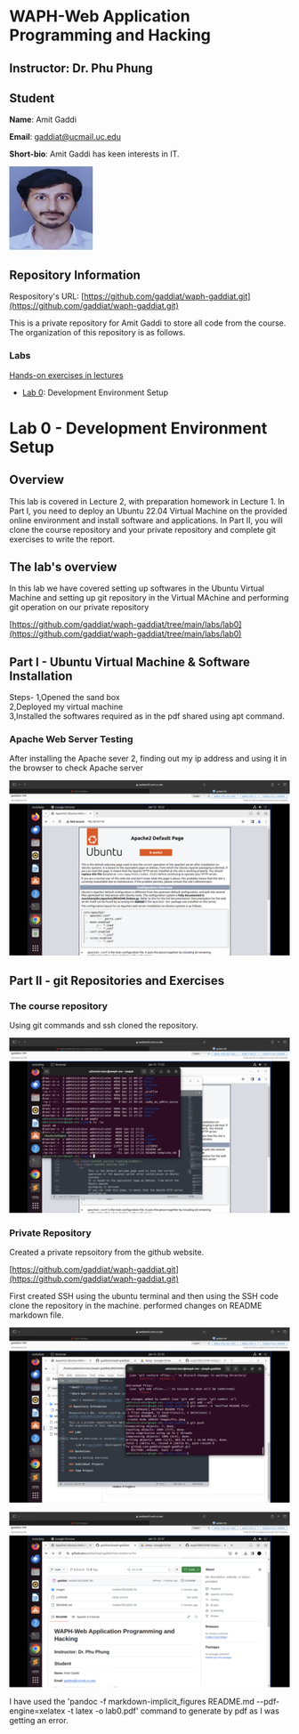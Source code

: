# WAPH-Web Application Programming and Hacking

## Instructor: Dr. Phu Phung

## Student

**Name**: Amit Gaddi

**Email**: gaddiat@ucmail.uc.edu

**Short-bio**: Amit Gaddi has keen interests in IT. 

![Amit's headshot](images/Pic.jpg)

## Repository Information

Respository's URL: [https://github.com/gaddiat/waph-gaddiat.git](https://github.com/gaddiat/waph-gaddiat.git)

This is a private repository for Amit Gaddi to store all code from the course. The organization of this repository is as follows.

### Labs 

[Hands-on exercises in lectures](labs) 

  - [Lab 0](https://github.com/gaddiat/waph-gaddiat/tree/main/labs/lab0): Development Environment Setup

# Lab 0 - Development Environment Setup 

## Overview 

This lab is covered in Lecture 2, with preparation homework in Lecture 1. In Part I, you need to deploy an Ubuntu 22.04 Virtual Machine on the provided online environment and install software and applications. In Part II, you will clone the course repository and your private repository and complete git exercises to write the report. 

## The lab's overview

In this lab we have covered setting up softwares in the Ubuntu Virtual Machine and setting up git repository in the Virtual MAchine and performing git operation on our private repository

[https://github.com/gaddiat/waph-gaddiat/tree/main/labs/lab0](https://github.com/gaddiat/waph-gaddiat/tree/main/labs/lab0)

## Part I - Ubuntu Virtual Machine & Software Installation

Steps-
1,Opened the sand box  
2,Deployed my virtual machine  
3,Installed the softwares required as in the pdf shared using apt command.  


### Apache Web Server Testing

After installing the Apache sever 2, finding out my ip address and using it in the browser to check Apache server 

![Apache Screenshot](images/apache.png)

## Part II - git Repositories and Exercises

### The course repository

Using git commands and ssh cloned the repository.

![git clone](images/gitclone.png)

### Private Repository

Created a private repsoitory from the github website.

[https://github.com/gaddiat/waph-gaddiat.git](https://github.com/gaddiat/waph-gaddiat.git)

First created SSH using the ubuntu terminal and then using the SSH code clone the repository in the machine. performed changes on README markdown file.

![git commit and push](images/gitcp.png)

![git commit and push](images/gitcp1.png)

I have used the 'pandoc -f markdown-implicit_figures README.md --pdf-engine=xelatex -t latex  -o lab0.pdf' command to generate by pdf as I was getting an error.